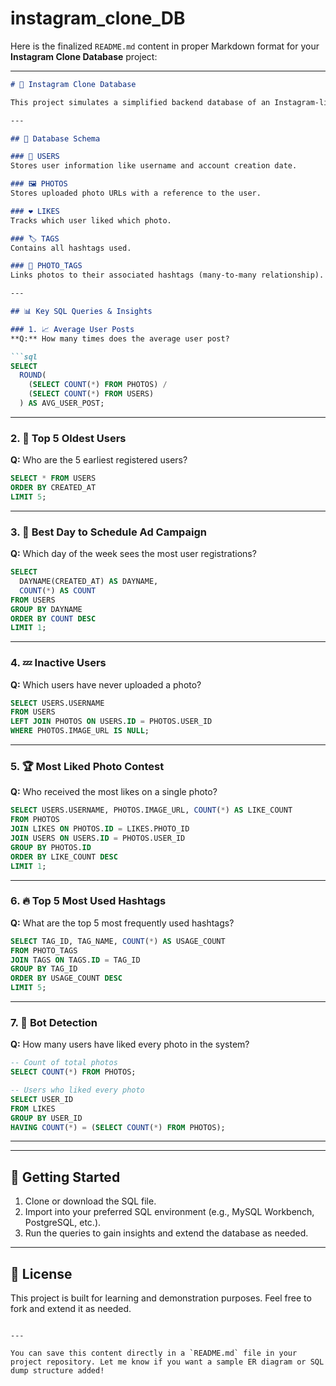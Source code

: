 # instagram_clone_DB
Here is the finalized `README.md` content in proper Markdown format for your **Instagram Clone Database** project:

---

````markdown
# 📸 Instagram Clone Database

This project simulates a simplified backend database of an Instagram-like application. It includes essential tables such as `USERS`, `PHOTOS`, `LIKES`, `TAGS`, and `PHOTO_TAGS`, along with a collection of meaningful SQL queries used to derive insights about users, engagement, and trends.

---

## 🧱 Database Schema

### 🧑 USERS
Stores user information like username and account creation date.

### 🖼️ PHOTOS
Stores uploaded photo URLs with a reference to the user.

### ❤️ LIKES
Tracks which user liked which photo.

### 🏷️ TAGS
Contains all hashtags used.

### 🔗 PHOTO_TAGS
Links photos to their associated hashtags (many-to-many relationship).

---

## 📊 Key SQL Queries & Insights

### 1. 📈 Average User Posts  
**Q:** How many times does the average user post?

```sql
SELECT 
  ROUND(
    (SELECT COUNT(*) FROM PHOTOS) / 
    (SELECT COUNT(*) FROM USERS)
  ) AS AVG_USER_POST;
````

---

### 2. 👴 Top 5 Oldest Users

**Q:** Who are the 5 earliest registered users?

```sql
SELECT * FROM USERS
ORDER BY CREATED_AT
LIMIT 5;
```

---

### 3. 📅 Best Day to Schedule Ad Campaign

**Q:** Which day of the week sees the most user registrations?

```sql
SELECT 
  DAYNAME(CREATED_AT) AS DAYNAME,
  COUNT(*) AS COUNT
FROM USERS
GROUP BY DAYNAME
ORDER BY COUNT DESC
LIMIT 1;
```

---

### 4. 💤 Inactive Users

**Q:** Which users have never uploaded a photo?

```sql
SELECT USERS.USERNAME
FROM USERS
LEFT JOIN PHOTOS ON USERS.ID = PHOTOS.USER_ID
WHERE PHOTOS.IMAGE_URL IS NULL;
```

---

### 5. 🏆 Most Liked Photo Contest

**Q:** Who received the most likes on a single photo?

```sql
SELECT USERS.USERNAME, PHOTOS.IMAGE_URL, COUNT(*) AS LIKE_COUNT
FROM PHOTOS
JOIN LIKES ON PHOTOS.ID = LIKES.PHOTO_ID
JOIN USERS ON USERS.ID = PHOTOS.USER_ID
GROUP BY PHOTOS.ID
ORDER BY LIKE_COUNT DESC
LIMIT 1;
```

---

### 6. 🔥 Top 5 Most Used Hashtags

**Q:** What are the top 5 most frequently used hashtags?

```sql
SELECT TAG_ID, TAG_NAME, COUNT(*) AS USAGE_COUNT 
FROM PHOTO_TAGS 
JOIN TAGS ON TAGS.ID = TAG_ID 
GROUP BY TAG_ID 
ORDER BY USAGE_COUNT DESC 
LIMIT 5;
```

---

### 7. 🤖 Bot Detection

**Q:** How many users have liked every photo in the system?

```sql
-- Count of total photos
SELECT COUNT(*) FROM PHOTOS;

-- Users who liked every photo
SELECT USER_ID
FROM LIKES
GROUP BY USER_ID
HAVING COUNT(*) = (SELECT COUNT(*) FROM PHOTOS);
```

---


---

## 🚀 Getting Started

1. Clone or download the SQL file.
2. Import into your preferred SQL environment (e.g., MySQL Workbench, PostgreSQL, etc.).
3. Run the queries to gain insights and extend the database as needed.

---

## 📜 License

This project is built for learning and demonstration purposes. Feel free to fork and extend it as needed.

```

---

You can save this content directly in a `README.md` file in your project repository. Let me know if you want a sample ER diagram or SQL dump structure added!
```
